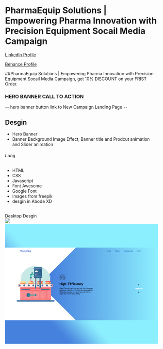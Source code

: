 # PharmaEquip Solutions | Empowering Pharma Innovation with Precision Equipment Socail Media Campaign
<a href="https://www.linkedin.com/in/dharmendraverma95/" target="_blank">LinkedIn Profile </a>

<a href="https://www.behance.net/dhirukumar" target="_blank">Behance Profile </a>

##PharmaEquip Solutions | Empowering Pharma Innovation with Precision Equipment Socail Media Campaign, get 10% DISCOUNT on your FRIST Order.

### HERO BANNER CALL TO ACTION
-- hero banner button link to New  Campaign Landing Page --

## Desgin 
<ul>
  <li>Hero Banner</li>
  <li>Banner Background Image Effect, Banner title and Prodcut animation and Slider animation </li>
</ul>

###### Lang
<ul>
  <li>HTML</li>
  <li>CSS</li>
  <li>Javascript</li>
  <li>Font Awesome</li>
  <li>Google Font</li>
  <li>images from freepik</li>
  <li>desgin in Abode XD</li>
</ul>
<br>
<span>Desktop Desgin</span><br/>
<a href="https://www.behance.net/gallery/212133257/Grind-Coffee-Grind-Coffee-Landing-Page" target="_blank" >
<img src="./img/school--backpack-landing-page.gif" width="575px"/>
</a>
<a href="https://www.behance.net/gallery/212133257/Grind-Coffee-Grind-Coffee-Landing-Page" target="_blank" >
<img src="./img/cover.png" width="575px"/>
</a>




